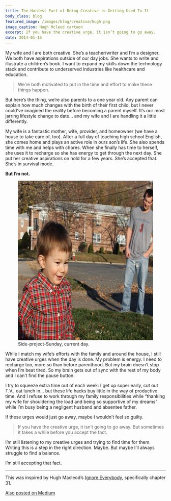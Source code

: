 ```yaml
---
title: The Hardest Part of Being Creative is Getting Used To It
body_class: blog
featured_image: /images/blog/creative/hugh.png
image_caption: Hugh Mcleod cartoon
excerpt: If you have the creative urge, it isn’t going to go away.
date: 2014-01-15
---
```


My wife and I are both creative. She’s a teacher/writer and I’m a designer. We both have aspirations outside of our day jobs. She wants to write and illustrate a children’s book. I want to expand my skills down the technology stack and contribute to underserved industries like healthcare and education.

> We’re both motivated to put in the time and effort to make these things happen.

But here’s the thing, we’re also parents to a one year old. Any parent can explain how much changes with the birth of their first child, but I never could’ve imagined the reality before becoming a parent myself. It’s our most jarring lifestyle change to date… and my wife and I are handling it a little differently.

My wife is a fantastic mother, wife, provider, and homeowner (we have a house to take care of, too). After a full day of teaching high school English, she comes home and plays an active role in ours son’s life. She also spends time with me and helps with chores. When she finally has time to herself, she uses it to recharge so she has energy to get through the next day. She put her creative aspirations on hold for a few years. She’s accepted that. She’s in survival mode.

**But I’m not.**

<figure>
	<img src="/images/blog/creative/sebastian.jpg" alt="Sebastian and I running around outside." width="600" height="500">
	<figcaption>Side-project-Sunday, current day.</figcaption>
</figure>

While I match my wife’s efforts with the family and around the house, I still have creative urges when the day is done. My problem is energy. I need to recharge too, more so than before parenthood. But my brain doesn’t stop when I’m beat tired. So my brain gets out of sync with the rest of my body and I can’t find the pause button.

I try to squeeze extra time out of each week: I get up super early, cut out T.V., eat lunch in… but these life hacks buy little in the way of productive time. And I refuse to work through my family responsibilities while “thanking my wife for shouldering the load and being so supportive of my dreams” while I’m busy being a negligent husband and absentee father.

If these urges would just go away, maybe I wouldn’t feel so guilty.

> If you have the creative urge, it isn’t going to go away. But sometimes it takes a while before you accept the fact.

I’m still listening to my creative urges and trying to find time for them. Writing this is a step in the right direction. Maybe. But maybe I’ll always struggle to find a balance.

I’m still accepting that fact.

<hr role="presentation" aria-role="hidden">

This was inspired by Hugh Macleod’s <a href="http://gapingvoid.com/ie/">Ignore Everybody</a>, specifically chapter 31.

<a href="https://medium.com/p/d5bbbf857581" class="medium">Also posted on Medium</a>
